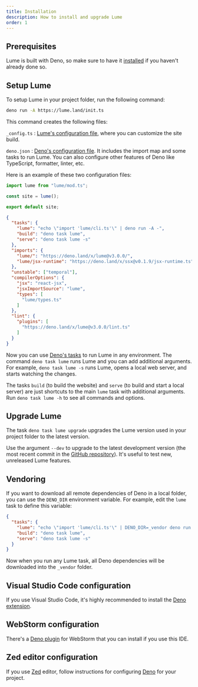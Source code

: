 ```yaml
---
title: Installation
description: How to install and upgrade Lume
order: 1
---
```


## Prerequisites

Lume is built with Deno, so make sure to have it
[installed](https://docs.deno.com/runtime/manual#install-deno) if you haven't
already done so.

## Setup Lume

To setup Lume in your project folder, run the following command:

```sh
deno run -A https://lume.land/init.ts
```

This command creates the following files:

<!-- deno-fmt-ignore-start -->

`_config.ts`
: [Lume's configuration file](../configuration/config-file.md),
where you can customize the site build.

`deno.json`
: [Deno's configuration file](https://docs.deno.com/runtime/manual/getting_started/configuration_file/).
It includes the import map and some tasks to run Lume. You can also configure
other features of Deno like TypeScript, formatter, linter, etc.

<!-- deno-fmt-ignore-end -->

Here is an example of these two configuration files:

<lume-code>

```js {title="_config.ts"}
import lume from "lume/mod.ts";

const site = lume();

export default site;
```

```json {title="deno.json"}
{
  "tasks": {
    "lume": "echo \"import 'lume/cli.ts'\" | deno run -A -",
    "build": "deno task lume",
    "serve": "deno task lume -s"
  },
  "imports": {
    "lume/": "https://deno.land/x/lume@v3.0.0/",
    "lume/jsx-runtime": "https://deno.land/x/ssx@v0.1.9/jsx-runtime.ts"
  },
  "unstable": ["temporal"],
  "compilerOptions": {
    "jsx": "react-jsx",
    "jsxImportSource": "lume",
    "types": [
      "lume/types.ts"
    ]
  },
  "lint": {
    "plugins": [
      "https://deno.land/x/lume@v3.0.0/lint.ts"
    ]
  }
}
```

</lume-code>

Now you can use
[Deno's tasks](https://docs.deno.com/runtime/manual/tools/task_runner/) to run
Lume in any environment. The command `deno task lume` runs Lume and you can add
additional arguments. For example, `deno task lume -s` runs Lume, opens a local
web server, and starts watching the changes.

The tasks `build` (to build the website) and `serve` (to build and start a local
server) are just shortcuts to the main `lume` task with additional arguments.
Run `deno task lume -h` to see all commands and options.

## Upgrade Lume

The task `deno task lume upgrade` upgrades the Lume version used in your project
folder to the latest version.

Use the argument `--dev` to upgrade to the latest development version (the most
recent commit in the [GitHub repository](https://github.com/lumeland/lume)).
It's useful to test new, unreleased Lume features.

## Vendoring

If you want to download all remote dependencies of Deno in a local folder, you
can use the `DENO_DIR` environment variable. For example, edit the `lume` task
to define this variable:

```json
{
  "tasks": {
    "lume": "echo \"import 'lume/cli.ts'\" | DENO_DIR=_vendor deno run -A -",
    "build": "deno task lume",
    "serve": "deno task lume -s"
  }
}
```

Now when you run any Lume task, all Deno dependencies will be downloaded into
the `_vendor` folder.

## Visual Studio Code configuration

If you use Visual Studio Code, it's highly recommended to install the
[Deno extension](https://marketplace.visualstudio.com/items?itemName=denoland.vscode-deno).

## WebStorm configuration

There's a [Deno plugin](https://plugins.jetbrains.com/plugin/14382-deno/) for
WebStorm that you can install if you use this IDE.

## Zed editor configuration

If you use [Zed](https://zed.dev/) editor, follow instructions for configuring
[Deno](https://zed.dev/docs/languages/deno) for your project.
